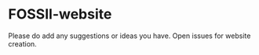 # FOSSIl-website
Please do add any suggestions or ideas you have.
Open issues for website creation.

